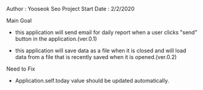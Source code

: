Author : Yooseok Seo
Project Start Date : 2/2/2020

Main Goal
- this application will send email for daily report
  when a user clicks "send" button in the application.(ver.0.1)

- this application will save data as a file when it is closed
  and will load data from a file that is recently saved when it is opened.(ver.0.2)

Need to Fix
- Application.self.today value should be updated automatically.
